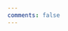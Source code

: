 ```yaml
---
comments: false
---
```


<script type="text/javascript" src="//qzonestyle.gtimg.cn/qzone/hybrid/app/404/search_children.js" homepagename='返回主页' homepageurl="https://heluchao.github.io/hexo.github.io/" charset="utf-8"></script>